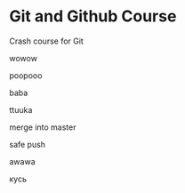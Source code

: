 # Git and Github Course

Crash course for Git

wowow


poopooo

baba


ttuuka

merge into master

safe push


awawa

кусь